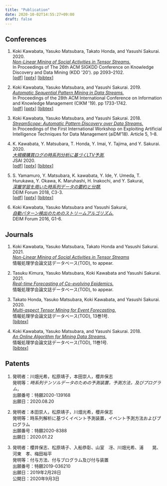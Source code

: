 ```yaml
---
title: "Publication"
date: 2020-10-02T14:55:27+09:00
draft: false
---
```


## Conferences

1. Koki Kawabata, Yasuko Matsubara, Takato Honda, and Yasushi Sakurai. 2020.  
[_Non-Linear Mining of Social Activities in Tensor Streams._](https://doi.org/10.1145/3394486.3403260)  
In Proceedings of The 26th ACM SIGKDD Conference
on Knowledge Discovery and Data Mining (KDD '20'). pp 2093–2102.  
[[pdf]](/literature/cubecast.pdf)
[[pptx]](data/literature/)
[[bibtex]](data/literature/)

1. Koki Kawabata, Yasuko Matsubara, and Yasushi Sakurai. 2019.  
[_Automatic Sequential Pattern Mining in Data Streams._](https://doi.org/10.1145/3357384.3358002)  
In Proceedings of the 28th ACM International Conference
on Information and Knowledge Management (CIKM '19). pp 1733-1742.  
[[pdf]](/literature/streamscope.pdf)
[[pptx]](data/literature/)
[[bibtex]](data/literature/)

1. Koki Kawabata, Yasuko Matsubara, and Yasushi Sakurai. 2018.  
[_StreamScope: Automatic Pattern Discovery over Data Streams._](https://doi.org/10.1145/3211954.3211959)  
In Proceedings of the First International Workshop
on Exploiting Artificial Intelligence Techniques for Data Management (aiDM’18). Article 5, 1–8.

1. K. Kawabata, Y. Matsubara, T. Honda, Y. Imai, Y. Tajima, and Y. Sakurai. 2020.  
[_大規模購買ログの時系列分析に基づくLTV予測_](https://doi.org/10.11517/pjsai.JSAI2020.0_4K2GS303),  
JSAI 2020.  
[[pdf]](data/literature/)
[[pptx]](data/literature/)
[[bibtex]](data/literature/)

1. S. Yamamuro, Y. Matsubara, K. kawabata, Y. Ide, Y. Umeda,
T. Hurukawa, Y. Okawa, K. Maruhashi, H. Inakochi, and Y. Sakurai,  
[_深層学習を用いた時系列データの要約と分類_](https://db-event.jpn.org/deim2018/data/papers/241.pdf),  
DEIM Forum 2018, C3-3.  
[[pdf]](data/literature/)
[[pptx]](data/literature/)
[[bibtex]](data/literature/)

1. Koki Kawabata, Yasuko Matsubara and Yasushi Sakurai,  
[_自動パターン検出のためのストリームアルゴリズム_](),  
DEIM Forum 2016, G1-6.

## Journals

1. Koki Kawabata, Yasuko Matsubara, Takato Honda and Yasushi Sakurai. 2021.  
[_Non-Linear Mining of Social Activities in Tensor Streams_]()  
情報処理学会論文誌データベース(TOD), to appear.

1. Tasuku Kimura, Yasuko Matsubara, Koki Kawabata and Yasushi Sakurai. 2021.  
[_Real-time Forecasting of Co-evolving Epidemics._]()  
情報処理学会論文誌データベース(TOD), to appear.

1. Takato Honda, Yasuko Matsubara, Koki Kawabata, and Yasushi Sakurai. 2020.  
[_Multi-aspect Tensor Mining for Event Forecasting._](http://id.nii.ac.jp/1001/00202861/)  
情報処理学会論文誌データベース(TOD), 13巻1号.  
[[bibtex]](data/literature/)

1. Koki Kawabata, Yasuko Matsubara, and Yasushi Sakurai. 2018.  
[_An Online Algorithm for Mining Data Streams._](http://id.nii.ac.jp/1001/00187084/)  
情報処理学会論文誌データベース(TOD), 11巻1号.  
[[bibtex]](data/literature/)


## Patents

1. 発明者：川畑光希，松原靖子，本田崇人，櫻井保志  
    発明等：_時系列テンソルデータのための予測装置，予測方法，及びプログラム_，  
    出願番号：特願2020-139168  
    出願日：2020.08.20

1. 発明者：本田崇人，松原靖子，川畑光希，櫻井保志  
    発明等：時系列解析に基づくイベント予測装置，イベント予測方法およびプログラム  
    出願番号：特願2020-8388  
    出願日：2020.01.22

1. 発明者：櫻井保志、松原靖子、入船恭彰、山室　冴、川畑光希、浦　　晃、河東　孝、梅田裕平  
    発明等：付与方法、付与ブログラム及び付与装置  
    出願番号：特願2019-036210  
    出願日：2019年2月28日  
    公開日：2020年9月3日  
